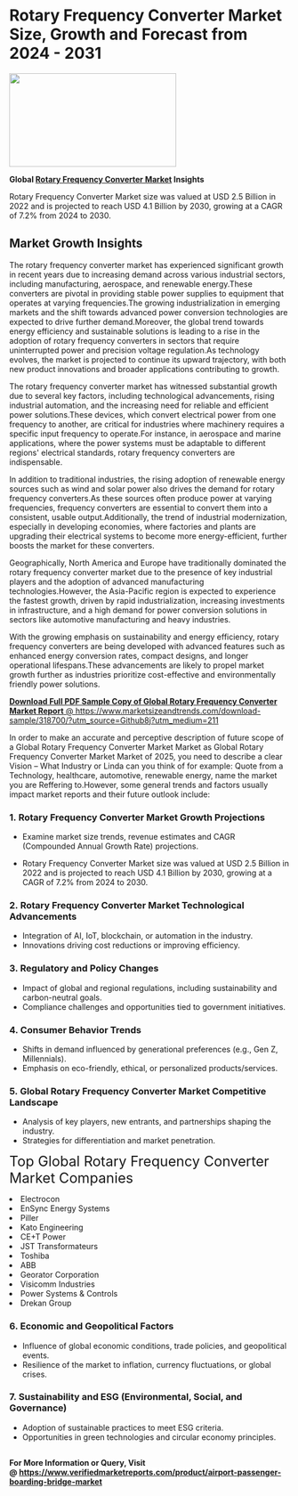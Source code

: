 <H1>Rotary Frequency Converter Market Size, Growth and Forecast from 2024 - 2031</H1><img class="aligncenter size-medium wp-image-584254" src="https://thirdeyenews.in/wp-content/uploads/2024/09/Global-Market-Research-300x168.jpeg" alt="" width="300" height="168" /><p><strong>Global&nbsp;<a href="https://www.marketsizeandtrends.com/download-sample/318700/?utm_source=Github8j?utm_medium=211">Rotary Frequency Converter Market</a> Insights</strong></p><p>Rotary Frequency Converter Market size was valued at USD 2.5 Billion in 2022 and is projected to reach USD 4.1 Billion by 2030, growing at a CAGR of 7.2% from 2024 to 2030.</p><p><h2>Market Growth Insights</h2> <p>The rotary frequency converter market has experienced significant growth in recent years due to increasing demand across various industrial sectors, including manufacturing, aerospace, and renewable energy.These converters are pivotal in providing stable power supplies to equipment that operates at varying frequencies.The growing industrialization in emerging markets and the shift towards advanced power conversion technologies are expected to drive further demand.Moreover, the global trend towards energy efficiency and sustainable solutions is leading to a rise in the adoption of rotary frequency converters in sectors that require uninterrupted power and precision voltage regulation.As technology evolves, the market is projected to continue its upward trajectory, with both new product innovations and broader applications contributing to growth.</p> <p><a href="#"></a></p> <p>The rotary frequency converter market has witnessed substantial growth due to several key factors, including technological advancements, rising industrial automation, and the increasing need for reliable and efficient power solutions.These devices, which convert electrical power from one frequency to another, are critical for industries where machinery requires a specific input frequency to operate.For instance, in aerospace and marine applications, where the power systems must be adaptable to different regions' electrical standards, rotary frequency converters are indispensable.</p> <p>In addition to traditional industries, the rising adoption of renewable energy sources such as wind and solar power also drives the demand for rotary frequency converters.As these sources often produce power at varying frequencies, frequency converters are essential to convert them into a consistent, usable output.Additionally, the trend of industrial modernization, especially in developing economies, where factories and plants are upgrading their electrical systems to become more energy-efficient, further boosts the market for these converters.</p> <p>Geographically, North America and Europe have traditionally dominated the rotary frequency converter market due to the presence of key industrial players and the adoption of advanced manufacturing technologies.However, the Asia-Pacific region is expected to experience the fastest growth, driven by rapid industrialization, increasing investments in infrastructure, and a high demand for power conversion solutions in sectors like automotive manufacturing and heavy industries.</p> <p>With the growing emphasis on sustainability and energy efficiency, rotary frequency converters are being developed with advanced features such as enhanced energy conversion rates, compact designs, and longer operational lifespans.These advancements are likely to propel market growth further as industries prioritize cost-effective and environmentally friendly power solutions.</p> <p><a href="#"></p><p><span class=""><strong>Download Full PDF Sample Copy of Global Rotary Frequency Converter Market Report</strong> @ <a href="https://www.marketsizeandtrends.com/download-sample/318700/?utm_source=Github8j?utm_medium=211" target="_blank">https://www.marketsizeandtrends.com/download-sample/318700/?utm_source=Github8j?utm_medium=211</a></span></p><p>In order to make an accurate and perceptive description of future scope of a Global&nbsp;Rotary Frequency Converter Market Market as Global&nbsp;Rotary Frequency Converter Market Market of 2025, you need to describe a clear Vision &ndash; What Industry or Linda can you think of for example: Quote from a Technology, healthcare, automotive, renewable energy, name the market you are Reffering to.However, some general trends and factors usually impact market reports and their future outlook include:</p><h3>1.&nbsp;<strong>Rotary Frequency Converter Market Growth Projections</strong></h3><ul><li>Examine market size trends, revenue estimates and CAGR (Compounded Annual Growth Rate) projections.</li><li><p>Rotary Frequency Converter Market size was valued at USD 2.5 Billion in 2022 and is projected to reach USD 4.1 Billion by 2030, growing at a CAGR of 7.2% from 2024 to 2030.</p></li></ul><h3>2.&nbsp;<strong>Rotary Frequency Converter Market Technological Advancements</strong></h3><ul><li>Integration of AI, IoT, blockchain, or automation in the industry.</li><li>Innovations driving cost reductions or improving efficiency.</li></ul><h3>3.&nbsp;<strong>Regulatory and Policy Changes</strong></h3><ul><li>Impact of global and regional regulations, including sustainability and carbon-neutral goals.</li><li>Compliance challenges and opportunities tied to government initiatives.</li></ul><h3>4.&nbsp;<strong>Consumer Behavior Trends</strong></h3><ul><li>Shifts in demand influenced by generational preferences (e.g., Gen Z, Millennials).</li><li>Emphasis on eco-friendly, ethical, or personalized products/services.</li></ul><h3>5.&nbsp;<strong>Global Rotary Frequency Converter Market Competitive Landscape</strong></h3><ul><li>Analysis of key players, new entrants, and partnerships shaping the industry.</li><li>Strategies for differentiation and market penetration.</li></ul><p data-pm-slice="1 1 []"><span style="color: inherit; font-family: inherit; font-size: 25px;">Top Global Rotary Frequency Converter Market Companies</span></p><div class="" data-test-id=""><p><li>Electrocon</li><li> EnSync Energy Systems</li><li> Piller</li><li> Kato Engineering</li><li> CE+T Power</li><li> JST Transformateurs</li><li> Toshiba</li><li> ABB</li><li> Georator Corporation</li><li> Visicomm Industries</li><li> Power Systems & Controls</li><li> Drekan Group</li></p></div><h3>6.&nbsp;<strong>Economic and Geopolitical Factors</strong></h3><ul><li>Influence of global economic conditions, trade policies, and geopolitical events.</li><li>Resilience of the market to inflation, currency fluctuations, or global crises.</li></ul><h3>7.&nbsp;<strong>Sustainability and ESG (Environmental, Social, and Governance)</strong></h3><ul><li>Adoption of sustainable practices to meet ESG criteria.</li><li>Opportunities in green technologies and circular economy principles.</li></ul><h2><strong style="font-size: 14px;">For More Information or Query, Visit @&nbsp;</strong><a style="background-color: #ffffff; font-size: 14px;" href="https://www.marketsizeandtrends.com/report/rotary-frequency-converter-market/" target="_blank">https://www.verifiedmarketreports.com/product/airport-passenger-boarding-bridge-market</a></h2>